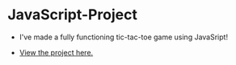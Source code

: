 # JavaScript-Project

+ I've made a fully functioning tic-tac-toe game using JavaSript!
 
- [View the project here.](https://github.com/NabillaAizuddin/JavaScript-Project/blob/32f8dd24a10e2c01b957911fd652799901af49e4/project/tic-tac-toe.js)

